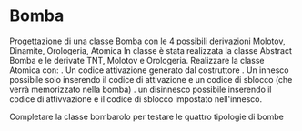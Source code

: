 # Bomba
Progettazione di una classe Bomba con le 4 possibili derivazioni Molotov, Dinamite, Orologeria, Atomica
In classe è stata realizzata la classe Abstract Bomba e le derivate TNT, Molotov e Orologeria.
Realizzare la classe Atomica con:
. Un codice attivazione generato dal costruttore
. Un innesco possibile solo inserendo il codice di attivazione e un codice di sblocco (che verrà memorizzato nella bomba)
. un disinnesco possibile inserendo il codice di attivvazione e il codice di sblocco impostato nell'innesco.

Completare la classe bombarolo per testare le quattro tipologie di bombe
